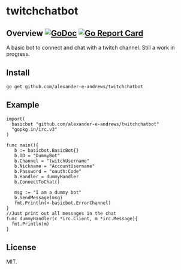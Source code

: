 # twitchchatbot

## Overview [![GoDoc](https://godoc.org/github.com/alexander-e-andrews/twitchchatbot?status.svg)](https://godoc.org/github.com/alexander-e-andrews/twitchchatbot) [![Go Report Card](https://goreportcard.com/badge/github.com/alexander-e-andrews/twitchchatbot)](https://goreportcard.com/report/github.com/alexander-e-andrews/twitchchatbot)

A basic bot to connect and chat with a twitch channel. Still a work in progress.

## Install

```
go get github.com/alexander-e-andrews/twitchchatbot
```

## Example

```
import(
  basicbot "github.com/alexander-e-andrews/twitchchatbot"
  "gopkg.in/irc.v3"
)

func main(){
   b := basicbot.BasicBot{}
   b.ID = "DummyBot"
   b.Channel = "twitchUsername"
   b.Nickname = "AccountUsername"
   b.Password = "oauth:Code"
   b.Handler = dummyHandler
   b.ConnectToChat()

   msg := "I am a dummy bot"
   b.SendMessage(msg)
   fmt.Println(<-basicbot.ErrorChannel)
}
//Just print out all messages in the chat
func dummyHandler(c *irc.Client, m *irc.Message){
  fmt.Println(m)
}
```

## License

MIT.